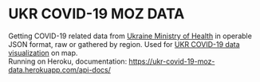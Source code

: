 # UKR COVID-19 MOZ DATA
Getting COVID-19 related data from [Ukraine Ministry of Health](https://covid19.gov.ua/analitichni-paneli-dashbordy) in operable JSON format, raw or gathered by region. Used for [UKR COVID-19 data visualization](https://beyond-danube.github.io/ukr-covid-19/) on map.  
Running on Heroku, documentation: https://ukr-covid-19-moz-data.herokuapp.com/api-docs/
